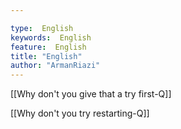 ```yaml
---

type:  English
keywords:  English
feature:  English
title: "English"
author: "ArmanRiazi"
---
```



[[Why don't you give that a try first-Q]]

 [[Why don't you try restarting-Q]]